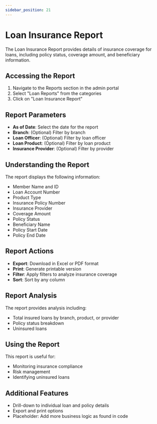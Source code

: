 ```yaml
---
sidebar_position: 21
---
```


# Loan Insurance Report

The Loan Insurance Report provides details of insurance coverage for loans, including policy status, coverage amount, and beneficiary information.

## Accessing the Report

1. Navigate to the Reports section in the admin portal
2. Select "Loan Reports" from the categories
3. Click on "Loan Insurance Report"

## Report Parameters

- **As of Date**: Select the date for the report
- **Branch**: (Optional) Filter by branch
- **Loan Officer**: (Optional) Filter by loan officer
- **Loan Product**: (Optional) Filter by loan product
- **Insurance Provider**: (Optional) Filter by provider

## Understanding the Report

The report displays the following information:

- Member Name and ID
- Loan Account Number
- Product Type
- Insurance Policy Number
- Insurance Provider
- Coverage Amount
- Policy Status
- Beneficiary Name
- Policy Start Date
- Policy End Date

## Report Actions

- **Export**: Download in Excel or PDF format
- **Print**: Generate printable version
- **Filter**: Apply filters to analyze insurance coverage
- **Sort**: Sort by any column

## Report Analysis

The report provides analysis including:
- Total insured loans by branch, product, or provider
- Policy status breakdown
- Uninsured loans

## Using the Report

This report is useful for:
- Monitoring insurance compliance
- Risk management
- Identifying uninsured loans

## Additional Features

- Drill-down to individual loan and policy details
- Export and print options
- Placeholder: Add more business logic as found in code 